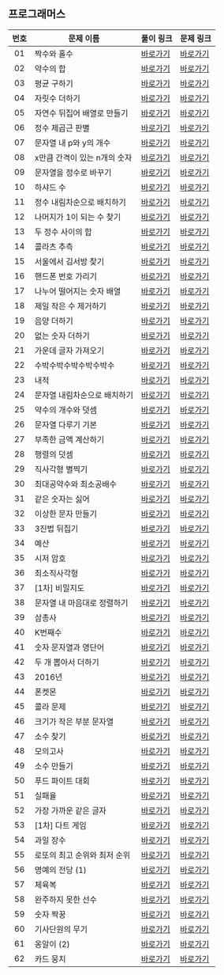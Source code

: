 ## 프로그래머스

번호|문제 이름|풀이 링크|문제 링크|
:---:|------|---|---|
01|짝수와 홀수|[바로가기](https://github.com/HyungJun-Yoo/programmers/blob/main/Lv1/짝수와%20홀수.js)|[바로가기](https://school.programmers.co.kr/learn/courses/30/lessons/12937?language=javascript)|
02|약수의 합|[바로가기](https://github.com/HyungJun-Yoo/programmers/blob/main/Lv1/약수의%20합.js)|[바로가기](https://school.programmers.co.kr/learn/courses/30/lessons/12928?language=javascript)|
03|평균 구하기|[바로가기](https://github.com/HyungJun-Yoo/programmers/blob/main/Lv1/평균%20구하기.js)|[바로가기](https://school.programmers.co.kr/learn/courses/30/lessons/12944?language=javascript)|
04|자릿수 더하기|[바로가기](https://github.com/HyungJun-Yoo/programmers/blob/main/Lv1/자릿수%20더하기.js)|[바로가기](https://school.programmers.co.kr/learn/courses/30/lessons/12931?language=javascript)|
05|자연수 뒤집어 배열로 만들기|[바로가기](https://github.com/HyungJun-Yoo/programmers/blob/main/Lv1/자연수%20뒤집어%20배열로%20만들기.js)|[바로가기](https://school.programmers.co.kr/learn/courses/30/lessons/12932?language=javascript)|
06|정수 제곱근 판별|[바로가기](https://github.com/HyungJun-Yoo/programmers/blob/main/Lv1/정수%20제곱근%20판별.js)|[바로가기](https://school.programmers.co.kr/learn/courses/30/lessons/12934?language=javascript)|
07|문자열 내 p와 y의 개수|[바로가기](https://github.com/HyungJun-Yoo/programmers/blob/main/Lv1/문자열%20내%20p와%20y의%20개수.js)|[바로가기](https://school.programmers.co.kr/learn/courses/30/lessons/12916?language=javascript)|
08|x만큼 간격이 있는 n개의 숫자|[바로가기](https://github.com/HyungJun-Yoo/programmers/blob/main/Lv1/x만큼%20간격이%20있는%20n개의%20숫자.js)|[바로가기](https://school.programmers.co.kr/learn/courses/30/lessons/12954?language=javascript)|
09|문자열을 정수로 바꾸기|[바로가기](https://github.com/HyungJun-Yoo/programmers/blob/main/Lv1/문자열을%20정수로%20바꾸기.js)|[바로가기](https://school.programmers.co.kr/learn/courses/30/lessons/12925?language=javascript)|
10|하샤드 수|[바로가기](https://github.com/HyungJun-Yoo/programmers/blob/main/Lv1/하샤드%20수.js)|[바로가기](https://school.programmers.co.kr/learn/courses/30/lessons/12947?language=javascript)|
11|정수 내림차순으로 배치하기|[바로가기](https://github.com/HyungJun-Yoo/programmers/blob/main/Lv1/정수%20내림차순으로%20배치하기.js)|[바로가기](https://school.programmers.co.kr/learn/courses/30/lessons/12933?language=javascript)|
12|나머지가 1이 되는 수 찾기|[바로가기](https://github.com/HyungJun-Yoo/programmers/blob/main/Lv1/나머지가%201이%20되는%20수%20찾기.js)|[바로가기](https://school.programmers.co.kr/learn/courses/30/lessons/87389?language=javascript)|
13|두 정수 사이의 합|[바로가기](https://github.com/HyungJun-Yoo/programmers/blob/main/Lv1/두%20정수%20사이의%20합.js)|[바로가기](https://school.programmers.co.kr/learn/courses/30/lessons/12912?language=javascript)|
14|콜라츠 추측|[바로가기](https://github.com/HyungJun-Yoo/programmers/blob/main/Lv1/콜라츠%20추측.js)|[바로가기](https://school.programmers.co.kr/learn/courses/30/lessons/12943?language=javascript)|
15|서울에서 김서방 찾기|[바로가기](https://github.com/HyungJun-Yoo/programmers/blob/main/Lv1/서울에서%20김서방%20찾기.js)|[바로가기](https://school.programmers.co.kr/learn/courses/30/lessons/12919?language=javascript)|
16|핸드폰 번호 가리기|[바로가기](https://github.com/HyungJun-Yoo/programmers/blob/main/Lv1/핸드폰%20번호%20가리기.js)|[바로가기](https://school.programmers.co.kr/learn/courses/30/lessons/12948?language=javascript)|
17|나누어 떨어지는 숫자 배열|[바로가기](https://github.com/HyungJun-Yoo/programmers/blob/main/Lv1/나누어%20떨어지는%20숫자%20배열.js)|[바로가기](https://school.programmers.co.kr/learn/courses/30/lessons/12910?language=javascript)|
18|제일 작은 수 제거하기|[바로가기](https://github.com/HyungJun-Yoo/programmers/blob/main/Lv1/제일%20작은%20수%20제거하기.js)|[바로가기](https://school.programmers.co.kr/learn/courses/30/lessons/12935?language=javascript)|
19|음양 더하기|[바로가기](https://github.com/HyungJun-Yoo/programmers/blob/main/Lv1/음양%20더하기.js)|[바로가기](https://school.programmers.co.kr/learn/courses/30/lessons/76501?language=javascript)|
20|없는 숫자 더하기|[바로가기](https://github.com/HyungJun-Yoo/programmers/blob/main/Lv1/없는%20숫자%20더하기.js)|[바로가기](https://school.programmers.co.kr/learn/courses/30/lessons/86051?language=javascript)|
21|가운데 글자 가져오기|[바로가기](https://github.com/HyungJun-Yoo/programmers/blob/main/Lv1/가운데%20글자%20가져오기.js)|[바로가기](https://school.programmers.co.kr/learn/courses/30/lessons/12903?language=javascript)|
22|수박수박수박수박수박수|[바로가기](https://github.com/HyungJun-Yoo/programmers/blob/main/Lv1/수박수박수박수박수박수.js)|[바로가기](https://school.programmers.co.kr/learn/courses/30/lessons/12922?language=javascript)|
23|내적|[바로가기](https://github.com/HyungJun-Yoo/programmers/blob/main/Lv1/내적.js)|[바로가기](https://school.programmers.co.kr/learn/courses/30/lessons/70128?language=javascript)|
24|문자열 내림차순으로 배치하기|[바로가기](https://github.com/HyungJun-Yoo/programmers/blob/main/Lv1/문자열%20내림차순으로%20배치하기.js)|[바로가기](https://school.programmers.co.kr/learn/courses/30/lessons/12917?language=javascript)|
25|약수의 개수와 덧셈|[바로가기](https://github.com/HyungJun-Yoo/programmers/blob/main/Lv1/약수의%20개수와%20덧셈.js)|[바로가기](https://school.programmers.co.kr/learn/courses/30/lessons/77884?language=javascript)|
26|문자열 다루기 기본|[바로가기](https://github.com/HyungJun-Yoo/programmers/blob/main/Lv1/문자열%20다루기%20기본.js)|[바로가기](https://school.programmers.co.kr/learn/courses/30/lessons/12918?language=javascript)|
27|부족한 금액 계산하기|[바로가기](https://github.com/HyungJun-Yoo/programmers/blob/main/Lv1/부족한%20금액%20계산하기.js)|[바로가기](https://school.programmers.co.kr/learn/courses/30/lessons/82612?language=javascript)|
28|행렬의 덧셈|[바로가기](https://github.com/HyungJun-Yoo/programmers/blob/main/Lv1/행렬의%20덧셈.js)|[바로가기](https://school.programmers.co.kr/learn/courses/30/lessons/12950?language=javascript)|
29|직사각형 별찍기|[바로가기](https://github.com/HyungJun-Yoo/programmers/blob/main/Lv1/직사각형%20별찍기.js)|[바로가기](https://school.programmers.co.kr/learn/courses/30/lessons/12969?language=javascript)|
30|최대공약수와 최소공배수|[바로가기](https://github.com/HyungJun-Yoo/programmers/blob/main/Lv1/최대공약수와%20최소공배수.js)|[바로가기](https://school.programmers.co.kr/learn/courses/30/lessons/12940?language=javascript)|
31|같은 숫자는 싫어|[바로가기](https://github.com/HyungJun-Yoo/programmers/blob/main/Lv1/같은%20숫자는%20싫어.js)|[바로가기](https://school.programmers.co.kr/learn/courses/30/lessons/12906?language=javascript)|
32|이상한 문자 만들기|[바로가기](https://github.com/HyungJun-Yoo/programmers/blob/main/Lv1/이상한%20문자%20만들기.js)|[바로가기](https://school.programmers.co.kr/learn/courses/30/lessons/12930?language=javascript)|
33|3진법 뒤집기|[바로가기](https://github.com/HyungJun-Yoo/programmers/blob/main/Lv1/3진법%20뒤집기.js)|[바로가기](https://school.programmers.co.kr/learn/courses/30/lessons/68935?language=javascript)|
34|예산|[바로가기](https://github.com/HyungJun-Yoo/programmers/blob/main/Lv1/예산.js)|[바로가기](https://school.programmers.co.kr/learn/courses/30/lessons/12982?language=javascript)|
35|시저 암호|[바로가기](https://github.com/HyungJun-Yoo/programmers/blob/main/Lv1/시저%20암호.js)|[바로가기](https://school.programmers.co.kr/learn/courses/30/lessons/12926?language=javascript)|
36|최소직사각형|[바로가기](https://github.com/HyungJun-Yoo/programmers/blob/main/Lv1/최소직사각형.js)|[바로가기](https://school.programmers.co.kr/learn/courses/30/lessons/86491?language=javascript)|
37|[1차] 비밀지도|[바로가기](https://github.com/HyungJun-Yoo/programmers/blob/main/Lv1/[1차]%20비밀지도.js)|[바로가기](https://school.programmers.co.kr/learn/courses/30/lessons/17681?language=javascript)|
38|문자열 내 마음대로 정렬하기|[바로가기](https://github.com/HyungJun-Yoo/programmers/blob/main/Lv1/문자열%20내%20마음대로%20정렬하기.js)|[바로가기](https://school.programmers.co.kr/learn/courses/30/lessons/12915?language=javascript)|
39|삼총사|[바로가기](https://github.com/HyungJun-Yoo/programmers/blob/main/Lv1/삼총사.js)|[바로가기](https://school.programmers.co.kr/learn/courses/30/lessons/131705?language=javascript)|
40|K번째수|[바로가기](https://github.com/HyungJun-Yoo/programmers/blob/main/Lv1/K번째수.js)|[바로가기](https://school.programmers.co.kr/learn/courses/30/lessons/42748?language=javascript)|
41|숫자 문자열과 영단어|[바로가기](https://github.com/HyungJun-Yoo/programmers/blob/main/Lv1/숫자%20문자열과%20영단어.js)|[바로가기](https://school.programmers.co.kr/learn/courses/30/lessons/81301?language=javascript)|
42|두 개 뽑아서 더하기|[바로가기](https://github.com/HyungJun-Yoo/programmers/blob/main/Lv1/두%20개%20뽑아서%20더하기.js)|[바로가기](https://school.programmers.co.kr/learn/courses/30/lessons/68644?language=javascript)|
43|2016년|[바로가기](https://github.com/HyungJun-Yoo/programmers/blob/main/Lv1/2016년.js)|[바로가기](https://school.programmers.co.kr/learn/courses/30/lessons/12901?language=javascript)|
44|폰켓몬|[바로가기](https://github.com/HyungJun-Yoo/programmers/blob/main/Lv1/폰켓몬.js)|[바로가기](https://school.programmers.co.kr/learn/courses/30/lessons/1845?language=javascript)|
45|콜라 문제|[바로가기](https://github.com/HyungJun-Yoo/programmers/blob/main/Lv1/콜라%20문제.js)|[바로가기](https://school.programmers.co.kr/learn/courses/30/lessons/132267?language=javascript)|
46|크기가 작은 부분 문자열|[바로가기](https://github.com/HyungJun-Yoo/programmers/blob/main/Lv1/크기가%20작은%20부분%20문자열.js)|[바로가기](https://school.programmers.co.kr/learn/courses/30/lessons/147355?language=javascript)|
47|소수 찾기|[바로가기](https://github.com/HyungJun-Yoo/programmers/blob/main/Lv1/소수%20찾기.js)|[바로가기](https://school.programmers.co.kr/learn/courses/30/lessons/12921?language=javascript)|
48|모의고사|[바로가기](https://github.com/HyungJun-Yoo/programmers/blob/main/Lv1/모의고사.js)|[바로가기](https://school.programmers.co.kr/learn/courses/30/lessons/42840?language=javascript)|
49|소수 만들기|[바로가기](https://github.com/HyungJun-Yoo/programmers/blob/main/Lv1/소수%20만들기.js)|[바로가기](https://school.programmers.co.kr/learn/courses/30/lessons/12977?language=javascript)|
50|푸드 파이트 대회|[바로가기](https://github.com/HyungJun-Yoo/programmers/blob/main/Lv1/푸드%20파이트%20대회.js)|[바로가기](https://school.programmers.co.kr/learn/courses/30/lessons/134240?language=javascript)|
51|실패율|[바로가기](https://github.com/HyungJun-Yoo/programmers/blob/main/Lv1/실패율.js)|[바로가기](https://school.programmers.co.kr/learn/courses/30/lessons/42889?language=javascript)|
52|가장 가까운 같은 글자|[바로가기](https://github.com/HyungJun-Yoo/programmers/blob/main/Lv1/가장%20가까운%20같은%20글자.js)|[바로가기](https://school.programmers.co.kr/learn/courses/30/lessons/142086?language=javascript)|
53|[1차] 다트 게임|[바로가기](https://github.com/HyungJun-Yoo/programmers/blob/main/Lv1/[1차]%20다트%20게임.js)|[바로가기](https://school.programmers.co.kr/learn/courses/30/lessons/17682?language=javascript)|
54|과일 장수|[바로가기](https://github.com/HyungJun-Yoo/programmers/blob/main/Lv1/과일%20장수.js)|[바로가기](https://school.programmers.co.kr/learn/courses/30/lessons/135808?language=javascript)|
55|로또의 최고 순위와 최저 순위|[바로가기](https://github.com/HyungJun-Yoo/programmers/blob/main/Lv1/로또의%20최고%20순위와%20최저%20순위.js)|[바로가기](https://school.programmers.co.kr/learn/courses/30/lessons/135808?language=javascript)|
56|명예의 전당 (1)|[바로가기](https://github.com/HyungJun-Yoo/programmers/blob/main/Lv1/명예의%20전당%20(1).js)|[바로가기](https://school.programmers.co.kr/learn/courses/30/lessons/138477?language=javascript)|
57|체육복|[바로가기](https://github.com/HyungJun-Yoo/programmers/blob/main/Lv1/체육복.js)|[바로가기](https://school.programmers.co.kr/learn/courses/30/lessons/42862?language=javascript)|
58|완주하지 못한 선수|[바로가기](https://github.com/HyungJun-Yoo/programmers/blob/main/Lv1/완주하지%20못한%20선수.js)|[바로가기](https://school.programmers.co.kr/learn/courses/30/lessons/42576?language=javascript)|
59|숫자 짝꿍|[바로가기](https://github.com/HyungJun-Yoo/programmers/blob/main/Lv1/숫자%20짝꿍.js)|[바로가기](https://school.programmers.co.kr/learn/courses/30/lessons/131128?language=javascript)|
60|기사단원의 무기|[바로가기](https://github.com/HyungJun-Yoo/programmers/blob/main/Lv1/기사단원의%20무기.js)|[바로가기](https://school.programmers.co.kr/learn/courses/30/lessons/136798?language=javascript)|
61|옹알이 (2)|[바로가기](https://github.com/HyungJun-Yoo/programmers/blob/main/Lv1/옹알이%20(2).js)|[바로가기](https://school.programmers.co.kr/learn/courses/30/lessons/133499?language=javascript)|
62|카드 뭉치|[바로가기](https://github.com/HyungJun-Yoo/programmers/blob/main/Lv1/카드%20뭉치.js)|[바로가기](https://school.programmers.co.kr/learn/courses/30/lessons/159994?language=javascript)|